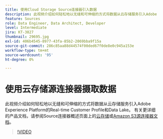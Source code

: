 ```yaml
---
title: 使用Cloud Storage Source连接器引入数据
description: 此视频介绍如何轻松地以无缝和可伸缩的方式将数据从云存储服务引入Adobe Experience Platform的Real-time Customer Profile和Data Lake。
feature: Sources
role: Data Engineer, Data Architect, Developer
level: Intermediate
jira: KT-3827
thumbnail: 29695.jpg
exl-id: 406b4545-8977-43fa-85b2-2069bba9f15a
source-git-commit: 286c85aa88d44574f00ded67f0de8e0c945a153e
workflow-type: tm+mt
source-wordcount: '95'
ht-degree: 0%

---
```


# 使用云存储源连接器摄取数据

此视频介绍如何轻松地以无缝和可伸缩的方式将数据从云存储服务引入Adobe Experience Platform的Real-time Customer Profile和Data Lake。 有关更详细的产品文档，请参阅Source连接器概述页面上的[云存储](https://experienceleague.adobe.com/docs/experience-platform/sources/home.html?lang=zh-Hans#cloud-storage)或[Amazon S3源连接器文档](https://experienceleague.adobe.com/docs/experience-platform/sources/ui-tutorials/create/cloud-storage/s3.html?lang=zh-Hans)。

>[!VIDEO](https://video.tv.adobe.com/v/32136?learn=on&enablevpops&captions=chi_hans)
